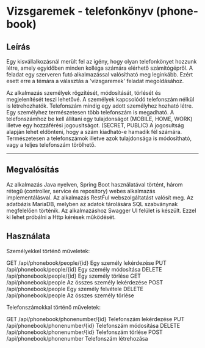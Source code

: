 # Vizsgaremek - telefonkönyv (phone-book)

## Leírás

Egy kisvállalkozásnál merült fel az igény, hogy olyan telefonkönyet hozzunk létre,
amely egyidőben minden kolléga számára elérhető számítógépről. A feladat egy
szerveren futó alkalmazással valósítható meg leginkább. Ezért esett erre a
témára a választás a 'vizsgaremek' feladat megoldásához. 

Az alkalmazás személyek rögzítését, módosítását, törlését és megjelenítését
teszi lehetővé. A személyek kapcsolódó telefonszám nélkül is létrehozhatók.
Telefonszám mindig egy adott személyhez hozható létre. Egy személyhez természetesen
több telefonszám is megadható. A telefonszámhoz be kell állítani egy tulajdonságot
(MOBILE, HOME, WORK) illetve egy hozzáférési jogousltságot. (SECRET, PUBLIC)
A jogosultság alapján lehet eldönteni, hogy a szám kiadható-e hamadik fél
számára. Természetesen a telefonszámok illetve azok tulajdonsága is módosítható,
vagy a teljes telefonszám törölhető.

---

## Megvalósítás

Az alkalmazás Java nyelven, Spring Boot használatával történt,
három rétegű (controller, service és repository) webes alkalmazás implementálásval.
Az alkalmazás RestFul webszolgáltatást valósít meg. Az adatbázis MariaDB, melyben az
adatok tárolására SQL szabványnak megfelelően történik.
Az alkalmazáshoz Swagger UI felület is készült. Ezzel ki lehet próbálni
a Http kérések működését.

## Használata

Személyekkel történő műveletek:

GET     /api/phonebook/people/{id}  Egy személy lekérdezése
PUT     /api/phonebook/people/{id}  Egy személy módosítása
DELETE  /api/phonebook/people/{id}  Egy személy törlése
GET     /api/phonebook/people       Az összes személy lekérdezése
POST    /api/phonebook/people       Egy személy felvétele
DELETE  /api/phonebook/people       Az összes személy törlése

Telefonszámokkal történő műveletek:

GET     /api/phonebook/phonenumber/{id}  Telefonszám lekérdezése
PUT     /api/phonebook/phonenumber/{id}  Telefonszám módosítása
DELETE  /api/phonebook/phonenumber/{id}  Telefonszám törlése
POST    /api/phonebook/phonenumber       Telefonszám létrehozása

